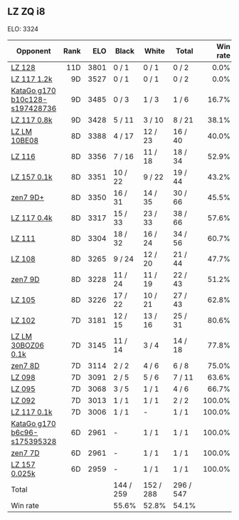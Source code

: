 ## LZ ZQ i8 ##

ELO: 3324

Opponent | Rank | ELO | Black | White | Total | Win rate
---------|-----:|----:|-------|-------|-------|-------:
[LZ 128](LZ%20128.md) | 11D | 3801 | 0 / 1 | 0 / 1 | 0 / 2 | 0.0%
[LZ 117 1.2k](LZ%20117%201.2k.md) | 9D | 3527 | 0 / 1 | 0 / 1 | 0 / 2 | 0.0%
[KataGo g170 b10c128-s197428736](KataGo%20g170%20b10c128-s197428736.md) | 9D | 3485 | 0 / 3 | 1 / 3 | 1 / 6 | 16.7%
[LZ 117 0.8k](LZ%20117%200.8k.md) | 9D | 3428 | 5 / 11 | 3 / 10 | 8 / 21 | 38.1%
[LZ LM 10BE08](LZ%20LM%2010BE08.md) | 8D | 3388 | 4 / 17 | 12 / 23 | 16 / 40 | 40.0%
[LZ 116](LZ%20116.md) | 8D | 3356 | 7 / 16 | 11 / 18 | 18 / 34 | 52.9%
[LZ 157 0.1k](LZ%20157%200.1k.md) | 8D | 3351 | 10 / 22 | 9 / 22 | 19 / 44 | 43.2%
[zen7 9D+](zen7%209D+.md) | 8D | 3350 | 16 / 31 | 14 / 35 | 30 / 66 | 45.5%
[LZ 117 0.4k](LZ%20117%200.4k.md) | 8D | 3317 | 15 / 33 | 23 / 33 | 38 / 66 | 57.6%
[LZ 111](LZ%20111.md) | 8D | 3304 | 18 / 32 | 16 / 24 | 34 / 56 | 60.7%
[LZ 108](LZ%20108.md) | 8D | 3265 | 9 / 24 | 12 / 20 | 21 / 44 | 47.7%
[zen7 9D](zen7%209D.md) | 8D | 3228 | 11 / 24 | 11 / 19 | 22 / 43 | 51.2%
[LZ 105](LZ%20105.md) | 8D | 3226 | 17 / 22 | 10 / 21 | 27 / 43 | 62.8%
[LZ 102](LZ%20102.md) | 7D | 3181 | 12 / 15 | 13 / 16 | 25 / 31 | 80.6%
[LZ LM 30BOZ06 0.1k](LZ%20LM%2030BOZ06%200.1k.md) | 7D | 3145 | 11 / 14 | 3 / 4 | 14 / 18 | 77.8%
[zen7 8D](zen7%208D.md) | 7D | 3114 | 2 / 2 | 4 / 6 | 6 / 8 | 75.0%
[LZ 098](LZ%20098.md) | 7D | 3091 | 2 / 5 | 5 / 6 | 7 / 11 | 63.6%
[LZ 095](LZ%20095.md) | 7D | 3068 | 3 / 5 | 1 / 1 | 4 / 6 | 66.7%
[LZ 092](LZ%20092.md) | 7D | 3013 | 1 / 1 | 1 / 1 | 2 / 2 | 100.0%
[LZ 117 0.1k](LZ%20117%200.1k.md) | 7D | 3006 | 1 / 1 | - | 1 / 1 | 100.0%
[KataGo g170 b6c96-s175395328](KataGo%20g170%20b6c96-s175395328.md) | 6D | 2961 | - | 1 / 1 | 1 / 1 | 100.0%
[zen7 7D](zen7%207D.md) | 6D | 2961 | - | 1 / 1 | 1 / 1 | 100.0%
[LZ 157 0.025k](LZ%20157%200.025k.md) | 6D | 2959 | - | 1 / 1 | 1 / 1 | 100.0%
Total | | | 144 / 259 | 152 / 288 | 296 / 547 | 
Win rate| | | 55.6% | 52.8% | 54.1% | 
